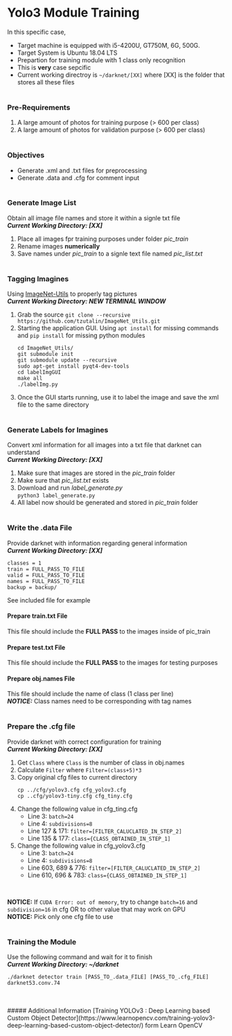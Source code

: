 # Yolo3 Module Training
In this specific case,
  - Target machine is equipped with i5-4200U, GT750M, 6G, 500G.
  - Target System is Ubuntu 18.04 LTS
  - Prepartion for training module with 1 class only recognition
  - This is __very__ case sepcific
  - Current working directroy is `~/darknet/[XX]` where [XX] is the folder that stores all these files
<br/> <br/>


### Pre-Requirements
1. A large amount of photos for training purpose (> 600 per class)
2. A large amount of photos for validation purpose (> 600 per class)
<br/> <br/>


### Objectives
   - Generate .xml and .txt files for preprocessing
   - Generate .data and .cfg for comment input
<br/> <br/>


### Generate Image List
Obtain all image file names and store it within a signle txt file <br/>
  __*Current Working Directory: [XX]*__
1. Place all images fpr training purposes under folder *pic_train*
2. Rename images __numerically__
3. Save names under *pic_train* to a signle text file named *pic_list.txt*
<br/> <br/>


### Tagging Imagines
Using [ImageNet-Utils](https://github.com/UniKerogen/ImageNet_Utils) to properly tag pictures <br/>
__*Current Working Directory: NEW TERMINAL WINDOW*__
1. Grab the source
    `git clone --recursive https://github.com/tzutalin/ImageNet_Utils.git`
2. Starting the application GUI. Using `apt install` for missing commands and `pip install` for missing python modules
    ```
    cd ImageNet_Utils/
    git submodule init
    git submodule update --recursive
    sudo apt-get install pyqt4-dev-tools
    cd labelImgGUI
    make all
    ./labelImg.py
    ```
3. Once the GUI starts running, use it to label the image and save the xml file to the same directory
<br/> <br/>


### Generate Labels for Imagines
Convert xml information for all images into a txt file that darknet can understand <br/>
  __*Current Working Directory: [XX]*__
1. Make sure that images are stored in the *pic_train* folder
2. Make sure that *pic_list.txt* exists
3. Download and run *label_generate.py* <br/>
    `python3 label_generate.py`
4. All label now should be generated and stored in *pic_train* folder
<br/> <br/>


### Write the .data File
Provide darknet with information regarding general information <br/>
  __*Current Working Directory: [XX]*__
```
classes = 1
train = FULL_PASS_TO_FILE
valid = FULL_PASS_TO_FILE
names = FULL_PASS_TO_FILE
backup = backup/
```
See included file for example
<br/>


#### Prepare train.txt File
This file should include the __FULL PASS__ to the images inside of pic_train


#### Prepare test.txt File
This file should include the __FULL PASS__ to the images for testing purposes


#### Prepare obj.names File
This file should include the name of class (1 class per line) <br/>
__*NOTICE:*__ Class names need to be corresponding with tag names
<br/> <br/>

  
### Prepare the .cfg file
Provide darknet with correct configuration for training <br/>
  __*Current Working Directory: [XX]*__
1. Get `Class` where `Class` is the number of class in obj.names 
2. Calculate `Filter` where `Filter=(class+5)*3`
3. Copy original cfg files to current directory
    ```
    cp ../cfg/yolov3.cfg cfg_yolov3.cfg
    cp ..cfg/yolov3-tiny.cfg cfg_tiny.cfg
    ```
4. Change the following value in cfg_ting.cfg
    - Line 3: `batch=24`
    - Line 4: `subdivisions=8`
    - Line 127 & 171: `filter=[FILTER_CALUCLATED_IN_STEP_2]`
    - Line 135 & 177: `class={CLASS_OBTAINED_IN_STEP_1]`
5. Change the following value in cfg_yolov3.cfg
    - Line 3: `batch=24`
    - Line 4: `subdivisions=8`
    - Line 603, 689 & 776: `filter=[FILTER_CALUCLATED_IN_STEP_2]`
    - Line 610, 696 & 783: `class={CLASS_OBTAINED_IN_STEP_1]`
<br/>

  
__NOTICE:__ If `CUDA Error: out of memory`, try to change `batch=16` and `subdivision=16` in cfg OR to other value that may work on GPU <br/>
__NOTICE:__ Pick only one cfg file to use
<br/> <br/>

    
### Training the Module
Use the following command and wait for it to finish <br/>
  __*Current Working Directory: ~/darknet*__
```
./darknet detector train [PASS_TO_.data_FILE] [PASS_TO_.cfg_FILE] darknet53.conv.74
```

<br/>
<br/>
##### Additional Information
[Training YOLOv3 : Deep Learning based Custom Object Detector](https://www.learnopencv.com/training-yolov3-deep-learning-based-custom-object-detector/) form Learn OpenCV
